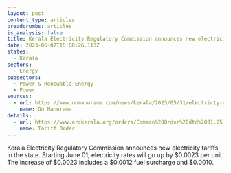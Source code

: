 ```yaml
---
layout: post
content_type: articles
breadcrumbs: articles
is_analysis: false
title: Kerala Electricity Regulatory Commission announces new electricity tariffs
date: 2023-06-07T15:08:26.113Z
states:
  - Kerala
sectors:
  - Energy
subsectors:
  - Power & Renewable Energy
  - Power
sources:
  - url: https://www.onmanorama.com/news/kerala/2023/05/31/electricty-rates-increase-19-paise-per-unit.html
    name: On Manorama
details:
  - url: https://www.erckerala.org/orders/Common%20Order%20dtd%2031.05.2023.pdf
    name: Tariff Order
---
```

Kerala Electricity Regulatory Commission announces new electricity tariffs in the state. Starting June 01, electricity rates will go up by $0.0023 per unit. The increase of $0.0023 includes a $0.0012 fuel surcharge and $0.0010.